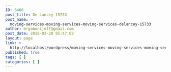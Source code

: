 ```yaml
---
ID: 6466
post_title: De Lancey 15733
post_name: >
  moving-services-moving-services-moving-services-delancey-15733
author: mrgabonijeff@gmail.com
post_date: 2018-03-28 01:47:08
layout: page
link: >
  http://localhost/wordpress/moving-services-moving-services-moving-services-delancey-15733/
published: true
tags: [ ]
categories: [ ]
---
```

